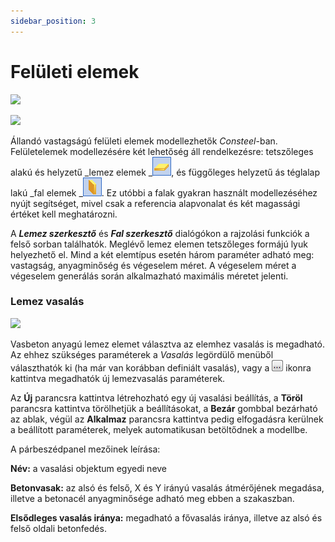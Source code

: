 ```yaml
---
sidebar_position: 3
---
```

# Felületi elemek

<!-- wp:image {"align":"right","id":33994,"width":264,"height":153,"sizeSlug":"full","linkDestination":"media","className":"is-style-editorskit-rounded"} -->

[![](https://consteelsoftware.com/wp-content/uploads/2022/03/dial_fal.png)](./img/wp-content-uploads-2022-03-dial_fal.png)

<!-- /wp:image -->

<!-- wp:image {"align":"right","id":34001,"width":263,"height":155,"sizeSlug":"full","linkDestination":"media","className":"is-style-editorskit-rounded"} -->

[![](https://consteelsoftware.com/wp-content/uploads/2022/03/dial_lemez-1.png)](./img/wp-content-uploads-2022-03-dial_lemez-1.png)

<!-- /wp:image -->

<!-- wp:paragraph -->

Állandó vastagságú felületi elemek modellezhetők _Consteel_-ban. Felületelemek modellezésére két lehetőség áll rendelkezésre: tetszőleges alakú és helyzetű _lemez elemek _![](./img/wp-content-uploads-2021-04-cmd_create_plate.png), és függőleges helyzetű ás téglalap lakú _fal elemek _![](./img/wp-content-uploads-2021-04-cmd_create_wall.png). Ez utóbbi a falak gyakran használt modellezéséhez nyújt segítséget, mivel csak a referencia alapvonalat és két magassági értéket kell meghatározni.

<!-- /wp:paragraph -->

<!-- wp:paragraph {"align":"justify"} -->

A _**Lemez szerkesztő**_ és _**Fal szerkesztő**_ dialógókon a rajzolási funkciók a felső sorban találhatók. Meglévő lemez elemen tetszőleges formájú lyuk helyezhető el. Mind a két elemtípus esetén három paraméter adható meg: vastagság, anyagminőség és végeselem méret. A végeselem méret a végeselem generálás során alkalmazható maximális méretet jelenti.

<!-- /wp:paragraph -->

<!-- wp:heading {"level":3} -->

### Lemez vasalás

<!-- /wp:heading -->

<!-- wp:image {"align":"right","id":34008,"width":344,"height":304,"sizeSlug":"full","linkDestination":"media","className":"is-style-editorskit-rounded"} -->

[![](https://consteelsoftware.com/wp-content/uploads/2022/03/dial_lemez_vasalas.png)](./img/wp-content-uploads-2022-03-dial_lemez_vasalas.png)

<!-- /wp:image -->

<!-- wp:paragraph {"align":"justify"} -->

Vasbeton anyagú lemez elemet választva az elemhez vasalás is megadható. Az ehhez szükséges paraméterek a _Vasalás_ legördülő menüből választhatók ki (ha már van korábban definiált vasalás), vagy a ![](./img/wp-content-uploads-2021-04-3dots-button.png) ikonra kattintva megadhatók új lemezvasalás paraméterek.

<!-- /wp:paragraph -->

<!-- wp:paragraph -->

Az **Új** parancsra kattintva létrehozható egy új vasalási beállítás, a **Töröl** parancsra kattintva törölhetjük a beállításokat, a **Bezár** gombbal bezárható az ablak, végül az **Alkalmaz** parancsra kattintva pedig elfogadásra kerülnek a beállított paraméterek, melyek automatikusan betöltődnek a modellbe.

<!-- /wp:paragraph -->

<!-- wp:paragraph -->

A párbeszédpanel mezőinek leírása:

<!-- /wp:paragraph -->

<!-- wp:paragraph -->

**Név:** a vasalási objektum egyedi neve

<!-- /wp:paragraph -->

<!-- wp:paragraph -->

**Betonvasak:** az alsó és felső, X és Y irányú vasalás átmérőjének megadása, illetve a betonacél anyagminősége adható meg ebben a szakaszban.

<!-- /wp:paragraph -->

<!-- wp:paragraph -->

**Elsődleges vasalás iránya:** megadható a fővasalás iránya, illetve az alsó és felső oldali betonfedés.

<!-- /wp:paragraph -->
